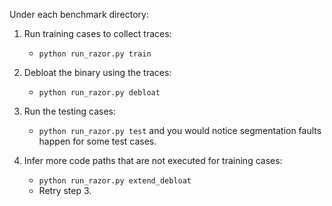 Under each benchmark directory:
1. Run training cases to collect traces:
	- `python run_razor.py train`

2. Debloat the binary using the traces:
	- `python run_razor.py debloat`

3. Run the testing cases:
	- `python run_razor.py test` and you would notice segmentation faults happen for some test cases.

4. Infer more code paths that are not executed for training cases:
	- `python run_razor.py extend_debloat`
	- Retry step 3.
